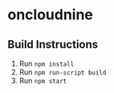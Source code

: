 # oncloudnine

## Build Instructions

1. Run `npm install`
2. Run `npm run-script build`
3. Run `npm start`
